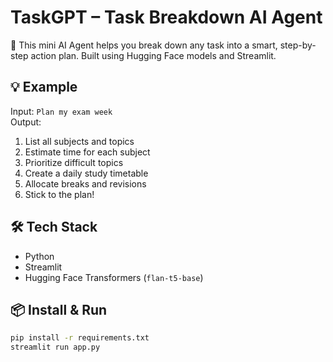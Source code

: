 # TaskGPT – Task Breakdown AI Agent

🎯 This mini AI Agent helps you break down any task into a smart, step-by-step action plan. Built using Hugging Face models and Streamlit.

## 💡 Example

Input: `Plan my exam week`  
Output:
1. List all subjects and topics  
2. Estimate time for each subject  
3. Prioritize difficult topics  
4. Create a daily study timetable  
5. Allocate breaks and revisions  
6. Stick to the plan!

## 🛠️ Tech Stack
- Python
- Streamlit
- Hugging Face Transformers (`flan-t5-base`)

## 📦 Install & Run
```bash
pip install -r requirements.txt
streamlit run app.py
